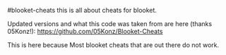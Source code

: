 #blooket-cheats
this is all about cheats for blooket.

Updated versions and what this code was taken from are here (thanks 05Konz!):
https://github.com/05Konz/Blooket-Cheats

This is here because Most blooket cheats that are out there do not work.
